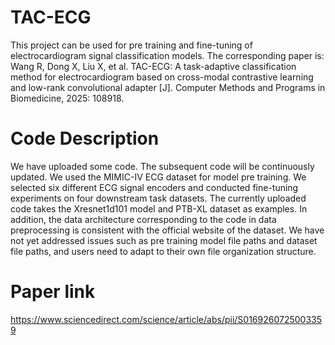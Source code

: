 # TAC-ECG
This project can be used for pre training and fine-tuning of electrocardiogram signal classification models. The corresponding paper is: Wang R, Dong X, Liu X, et al. TAC-ECG: A task-adaptive classification method for electrocardiogram based on cross-modal contrastive learning and low-rank convolutional adapter [J]. Computer Methods and Programs in Biomedicine, 2025: 108918. 
# Code Description
We have uploaded some code. The subsequent code will be continuously updated.
We used the MIMIC-IV ECG dataset for model pre training. We selected six different ECG signal encoders and conducted fine-tuning experiments on four downstream task datasets. The currently uploaded code takes the Xresnet1d101 model and PTB-XL dataset as examples. In addition, the data architecture corresponding to the code in data preprocessing is consistent with the official website of the dataset. We have not yet addressed issues such as pre training model file paths and dataset file paths, and users need to adapt to their own file organization structure.
# Paper link 
https://www.sciencedirect.com/science/article/abs/pii/S0169260725003359
